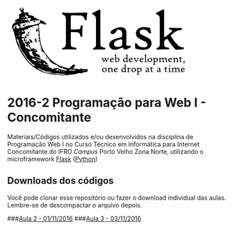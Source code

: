 ![Logo Flask](flask.png)
 
# 2016-2 Programação para Web I - Concomitante
Materiais/Códigos utilizados e/ou desenvolvidos na disciplina de Programação Web I no Curso Técnico em Informática para Internet Concomitante do IFRO _Campus_ Porto Velho Zona Norte, utilizando o microframework [Flask](http://flask.pocoo.org/) ([Python](https://www.python.org/))


## Downloads dos códigos
Você pode clonar esse repositório ou fazer o download individual das aulas. Lembre-se de descompactar o arquivo depois.

###[Aula 2 - 01/11/2016](https://github.com/felipecolen/2016-2_ProgWeb1_Concomitante/raw/master/aula02_flask_01-11-2016.zip)
###[Aula 3 - 03/11/2016](https://github.com/felipecolen/2016-2_ProgWeb1_Concomitante/raw/master/aula03_flask_03-11-2016.zip)